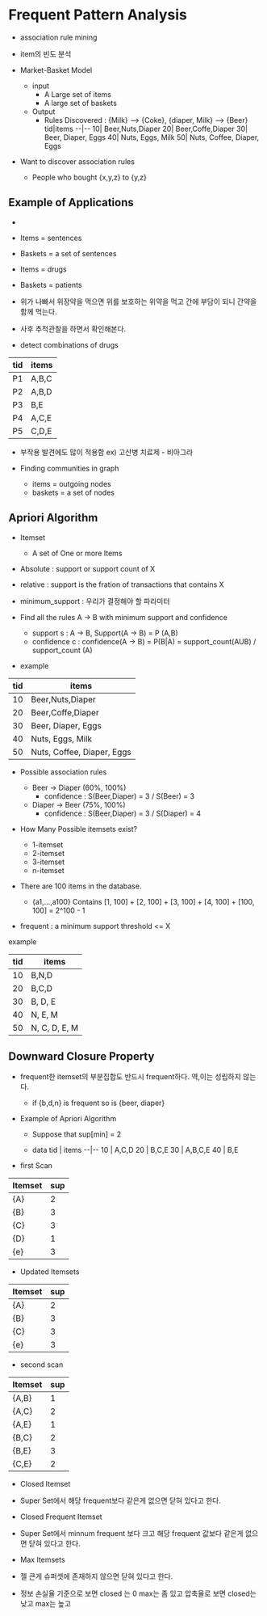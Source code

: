 # Frequent Pattern Analysis
- association rule mining
- item의 빈도 분석

- Market-Basket Model
  - input
    - A Large set of items
    - A large set of baskets
  - Output
    - Rules Discovered : {Milk} --> {Coke}, {diaper, Milk} --> {Beer}
tid|items
--|--
10| Beer,Nuts,Diaper
20| Beer,Coffe,Diaper
30| Beer, Diaper, Eggs
40| Nuts, Eggs, Milk
50| Nuts, Coffee, Diaper, Eggs



- Want to discover association rules
  - People who bought {x,y,z} to {y,z}
 
## Example of Applications
-
- Items = sentences
- Baskets = a set of sentences


- Items = drugs
- Baskets = patients

- 위가 나빠서 위장약을 먹으면 위를 보호하는 위약을 먹고 간에 부담이 되니 간약을 함께 먹는다.
- 사후 추적관찰을 하면서 확인해본다.
- detect combinations of drugs

tid|items
--|--
P1| A,B,C
P2| A,B,D
P3| B,E
P4| A,C,E
P5| C,D,E

- 부작용 발견에도 많이 적용함 ex) 고산병 치료제 - 비아그라

- Finding communities in graph
  - items = outgoing nodes
  - baskets = a set of nodes
  
## Apriori Algorithm
- Itemset
  - A set of One or more Items
 

- Absolute : support or support count of X
- relative : support is the fration of transactions that contains X

- minimum_support : 우리가 결정해야 할 파라미터


- Find all the rules A -> B with minimum support and confidence
  - support s : A -> B, Support(A -> B) = P (A,B)
  - confidence c : confidence(A -> B) = P(B|A) = support_count(AUB) / support_count (A)
  
- example

tid|items
--|--
10| Beer,Nuts,Diaper
20| Beer,Coffe,Diaper
30| Beer, Diaper, Eggs
40| Nuts, Eggs, Milk
50| Nuts, Coffee, Diaper, Eggs

- Possible association rules
  - Beer -> Diaper (60%, 100%)
    - confidence : S(Beer,Diaper) = 3 / S(Beer) = 3
  - Diaper -> Beer (75%, 100%)
    - confidence : S(Beer,Diaper) = 3 / S(Diaper) = 4
  
- How Many Possible itemsets exist?
  - 1-itemset
  - 2-itemset
  - 3-itemset
  - n-itemset
- There are 100 items in the database.
  - {a1,...,a100} Contains [1, 100] + [2, 100] + [3, 100] + [4, 100] + [100, 100] = 2^100 - 1
  
- frequent : a minimum support threshold <= X 

example

tid|items
--|--
10| B,N,D
20| B,C,D
30| B, D, E
40| N, E, M
50| N, C, D, E, M


## Downward Closure Property
- frequent한 itemset의 부분집합도 반드시 frequent하다. 역,이는 성립하지 않는다.
  - if {b,d,n} is frequent so is {beer, diaper} 
  
- Example of Apriori Algorithm
  - Suppose that sup[min] = 2
  
  - data
  tid | items
  --|--
  10 | A,C,D
  20 | B,C,E
  30 | A,B,C,E
  40 | B,E
 
 - first Scan
 
 Itemset | sup
 --|--
 {A} | 2
 {B} | 3
 {C} | 3
 {D} | 1
 {e} | 3

- Updated Itemsets

 Itemset | sup
 --|--
 {A} | 2
 {B} | 3
 {C} | 3
 {e} | 3

- second scan

 Itemset | sup
 --|--
 {A,B} | 1
 {A,C} | 2
 {A,E} | 1
 {B,C} | 2
 {B,E} | 3
 {C,E} | 2
 
 - Closed Itemset
  - Super Set에서 해당 frequent보다 같은게 없으면 닫혀 있다고 한다.
  
 - Closed Frequent Itemset
  - Super Set에서 minnum frequent 보다 크고 해당 frequent 값보다 같은게 없으면 닫혀 있다고 한다.
  
 - Max Itemsets
  - 젤 큰게 슈퍼셋에 존재하지 않으면 닫혀 있다고 한다.
  
 - 정보 손실율 기준으로 보면 closed 는 0 max는 좀 있고 압축율로 보면 closed는 낮고 max는 높고
 
